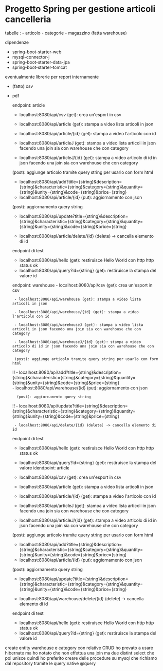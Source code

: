# Progetto Spring per gestione articoli cancelleria 

tabelle :
			- articolo
			- categorie
			- magazzino (fatta warehouse)
   
dipendenze 
		
- spring-boot-starter-web
- mysql-connector-j
- spring-boot-starter-data-jpa
- spring-boot-starter-tomcat

eventualmente librerie per report internamente 
- (fatto) csv  
- pdf


   endpoint: article
   - localhost:8080/api/csv (get): crea un'esport in csv
   
   - localhost:8080/api/article (get): stampa a video lista articoli in json 
   
   - localhost:8080/api/article/{id} (get): stampa a video l'articolo con id 

   - localhost:8080/api/articleJ (get): stampa a video lista articoli in json facendo una join sia con warehouse che con category
   
   - localhost:8080/api/articleJ/{id} (get): stampa a video articolo di id in json facendo una join sia con warehouse che con category 
   
   (post): aggiunge articolo tramite query string per usarlo con form html
   - localhost:8080/api/add?title={string}&description={string}&characteristic={string}&category={string}&quantity={string}&unity={string}&code={string}&price={string}  
   - localhost:8080/api/article/{id} (put): aggiornamento con json
	
	(post): aggiornamento query string    
   - localhost:8080/api/update?title={string}&description={string}&characteristic={string}&category={string}&quantity={string}&unity={string}&code={string}&price={string} 
   
   - localhost:8080/api/article/delete/{id} (delete) -> cancella elemento di id

   endpoint di test 
   - localhost:8080/api/hello (get): restiruisce Hello World con http http status ok
   - localhost:8080/api/query?id={string} (get): restiruisce la stampa del valore id

	endpoint: warehouse
	   - localhost:8080/api/csv (get): crea un'esport in csv
	   
	   - localhost:8080/api/warehouse (get): stampa a video lista articoli in json 
	   
	   - localhost:8080/api/warehouse/{id} (get): stampa a video l'articolo con id 
	
	   - localhost:8080/api/warehouseJ (get): stampa a video lista articoli in json facendo una join sia con warehouse che con category
	   
	   - localhost:8080/api/warehouseJ/{id} (get): stampa a video articolo di id in json facendo una join sia con warehouse che con category 
	   
	   (post): aggiunge articolo tramite query string per usarlo con form html
	!!   - localhost:8080/api/add?title={string}&description={string}&characteristic={string}&category={string}&quantity={string}&unity={string}&code={string}&price={string}  
	   - localhost:8080/api/warehouse/{id} (put): aggiornamento con json
		
		(post): aggiornamento query string    
	!!   - localhost:8080/api/update?title={string}&description={string}&characteristic={string}&category={string}&quantity={string}&unity={string}&code={string}&price={string} 
	   
	   - localhost:8080/api/delete/{id} (delete) -> cancella elemento di id

   endpoint di test 
   - localhost:8080/api/hello (get): restiruisce Hello World con http http status ok
   - localhost:8080/api/query?id={string} (get): restiruisce la stampa del valore idendpoint: article
   - localhost:8080/api/csv (get): crea un'esport in csv
   
   - localhost:8080/api/article (get): stampa a video lista articoli in json 
   
   - localhost:8080/api/article/{id} (get): stampa a video l'articolo con id 

   - localhost:8080/api/articleJ (get): stampa a video lista articoli in json facendo una join sia con warehouse che con category
   
   - localhost:8080/api/articleJ/{id} (get): stampa a video articolo di id in json facendo una join sia con warehouse che con category 
   
   (post): aggiunge articolo tramite query string per usarlo con form html
   - localhost:8080/api/add?title={string}&description={string}&characteristic={string}&category={string}&quantity={string}&unity={string}&code={string}&price={string}  
   - localhost:8080/api/article/{id} (put): aggiornamento con json
	
	(post): aggiornamento query string    
   - localhost:8080/api/update?title={string}&description={string}&characteristic={string}&category={string}&quantity={string}&unity={string}&code={string}&price={string} 
   
   - localhost:8080/api/warehouse/delete/{id} (delete) -> cancella elemento di id

   endpoint di test 
   - localhost:8080/api/hello (get): restiruisce Hello World con http http status ok
   - localhost:8080/api/query?id={string} (get): restiruisce la stampa del valore id

 create entity warehouse e category con relative CRUD 
 ho provato a usare hibernate ma ho notato che non effettua una join ma due distint select che poi unisce quindi ho preferito creare delle procedure su mysql che richiamo dal repository tramite le query native @query

